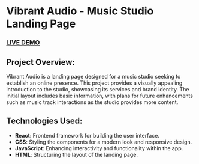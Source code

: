# Vibrant Audio - Music Studio Landing Page

### <a href="https://www.ariane-dev.music-studio.adwstudium.com/">LIVE DEMO</a> 

## Project Overview:
Vibrant Audio is a landing page designed for a music studio seeking to establish an online presence. This project provides a visually appealing introduction to the studio, showcasing its services and brand identity. The initial layout includes basic information, with plans for future enhancements such as music track interactions as the studio provides more content.
## Technologies Used:
- **React**: Frontend framework for building the user interface.
- **CSS**: Styling the components for a modern look and responsive design.
- **JavaScript**: Enhancing interactivity and functionality within the app.
- **HTML**: Structuring the layout of the landing page.

